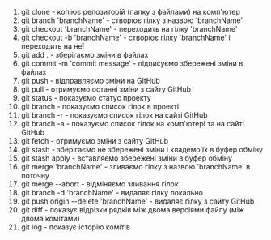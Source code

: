 1. git clone - копіює репозиторій (папку з файлами) на комп'ютер
2. git branch 'branchName' - створює гілку з назвою 'branchName'
3. git checkout 'branchName' - переходить на гілку 'branchName'
4. git checkout -b 'branchName' - створює гілку 'branchName' і переходить на неї
5. git add . - зберігаємо зміни в файлах
6. git commit -m 'commit message' - підписуємо збережені зміни в файлах
7. git push - відправляємо зміни на GitHub
8. git pull - отримуємо останні зміни з сайту GitHub
9. git status - показуємо статус проекту
10. git branch - показуємо список гілок в проекті
11. git branch -r - показуємо список гілок на сайті GitHub
12. git branch -a - показуємо список гілок на комп'ютері та на сайті GitHub
13. git fetch - отримуємо зміни з сайту GitHub
14. git stash - зберігаємо не збережені зміни і кладемо їх в буфер обміну
15. git stash apply - вставляємо збережені зміни в буфер обміну
16. git merge 'branchName' - зливаємо гілку з назвою 'branchName' в поточну
17. git merge --abort - відміняємо зливання гілок
18. git branch -d 'branchName' - видаляє гілку локально
19. git push origin --delete 'branchName' - видаляє гілку з сайту GitHub
20. git diff - показує відрізки рядків між двома версіями файлу (між двома комітами)
21. git log - показує історію комітів
